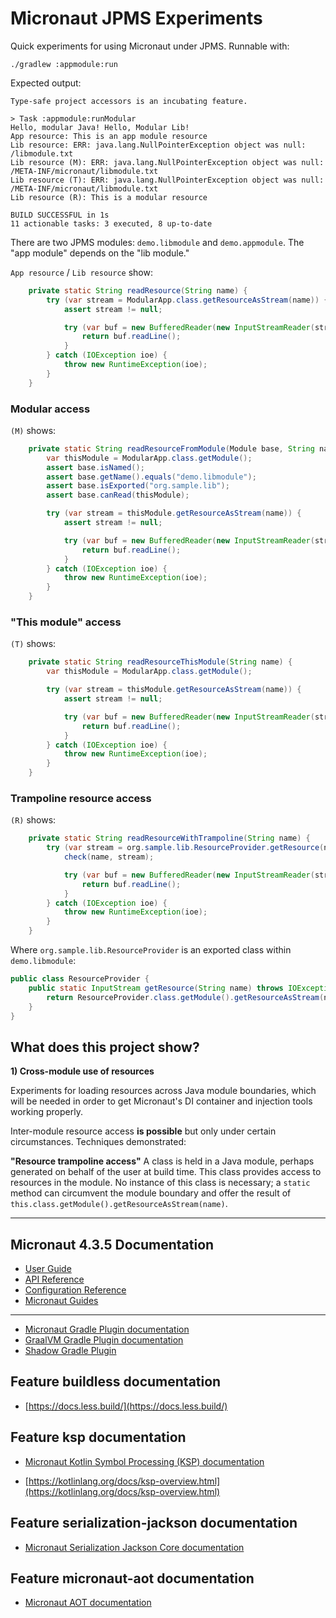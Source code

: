 # Micronaut JPMS Experiments

Quick experiments for using Micronaut under JPMS. Runnable with:

```
./gradlew :appmodule:run
```

Expected output:
```
Type-safe project accessors is an incubating feature.

> Task :appmodule:runModular
Hello, modular Java! Hello, Modular Lib!
App resource: This is an app module resource
Lib resource: ERR: java.lang.NullPointerException object was null: /libmodule.txt
Lib resource (M): ERR: java.lang.NullPointerException object was null: /META-INF/micronaut/libmodule.txt
Lib resource (T): ERR: java.lang.NullPointerException object was null: /META-INF/micronaut/libmodule.txt
Lib resource (R): This is a modular resource

BUILD SUCCESSFUL in 1s
11 actionable tasks: 3 executed, 8 up-to-date
```

There are two JPMS modules: `demo.libmodule` and `demo.appmodule`. The "app module" depends on the "lib module."

`App resource` / `Lib resource` show:
```java
    private static String readResource(String name) {
        try (var stream = ModularApp.class.getResourceAsStream(name)) {
            assert stream != null;

            try (var buf = new BufferedReader(new InputStreamReader(stream))) {
                return buf.readLine();
            }
        } catch (IOException ioe) {
            throw new RuntimeException(ioe);
        }
    }
```

### Modular access

`(M)` shows:
```java
    private static String readResourceFromModule(Module base, String name) {
        var thisModule = ModularApp.class.getModule();
        assert base.isNamed();
        assert base.getName().equals("demo.libmodule");
        assert base.isExported("org.sample.lib");
        assert base.canRead(thisModule);

        try (var stream = thisModule.getResourceAsStream(name)) {
            assert stream != null;

            try (var buf = new BufferedReader(new InputStreamReader(stream))) {
                return buf.readLine();
            }
        } catch (IOException ioe) {
            throw new RuntimeException(ioe);
        }
    }
```

### "This module" access

`(T)` shows:
```java
    private static String readResourceThisModule(String name) {
        var thisModule = ModularApp.class.getModule();

        try (var stream = thisModule.getResourceAsStream(name)) {
            assert stream != null;

            try (var buf = new BufferedReader(new InputStreamReader(stream))) {
                return buf.readLine();
            }
        } catch (IOException ioe) {
            throw new RuntimeException(ioe);
        }
    }
```

### Trampoline resource access

`(R)` shows:
```java
    private static String readResourceWithTrampoline(String name) {
        try (var stream = org.sample.lib.ResourceProvider.getResource(name)) {
            check(name, stream);

            try (var buf = new BufferedReader(new InputStreamReader(stream))) {
                return buf.readLine();
            }
        } catch (IOException ioe) {
            throw new RuntimeException(ioe);
        }
    }
```

Where `org.sample.lib.ResourceProvider` is an exported class within `demo.libmodule`:

```java
public class ResourceProvider {
    public static InputStream getResource(String name) throws IOException {
        return ResourceProvider.class.getModule().getResourceAsStream(name);
    }
}
```

## What does this project show?

**1) Cross-module use of resources**

Experiments for loading resources across Java module boundaries, which will be needed in order to get Micronaut's DI
container and injection tools working properly.

Inter-module resource access **is possible** but only under certain circumstances. Techniques demonstrated:

**"Resource trampoline access"**
A class is held in a Java module, perhaps generated on behalf of the user at build time. This class provides access to
resources in the module. No instance of this class is necessary; a `static` method can circumvent the module boundary
and offer the result of `this.class.getModule().getResourceAsStream(name)`.

----

## Micronaut 4.3.5 Documentation

- [User Guide](https://docs.micronaut.io/4.3.5/guide/index.html)
- [API Reference](https://docs.micronaut.io/4.3.5/api/index.html)
- [Configuration Reference](https://docs.micronaut.io/4.3.5/guide/configurationreference.html)
- [Micronaut Guides](https://guides.micronaut.io/index.html)
---

- [Micronaut Gradle Plugin documentation](https://micronaut-projects.github.io/micronaut-gradle-plugin/latest/)
- [GraalVM Gradle Plugin documentation](https://graalvm.github.io/native-build-tools/latest/gradle-plugin.html)
- [Shadow Gradle Plugin](https://plugins.gradle.org/plugin/com.github.johnrengelman.shadow)
## Feature buildless documentation

- [https://docs.less.build/](https://docs.less.build/)


## Feature ksp documentation

- [Micronaut Kotlin Symbol Processing (KSP) documentation](https://docs.micronaut.io/latest/guide/#kotlin)

- [https://kotlinlang.org/docs/ksp-overview.html](https://kotlinlang.org/docs/ksp-overview.html)


## Feature serialization-jackson documentation

- [Micronaut Serialization Jackson Core documentation](https://micronaut-projects.github.io/micronaut-serialization/latest/guide/)


## Feature micronaut-aot documentation

- [Micronaut AOT documentation](https://micronaut-projects.github.io/micronaut-aot/latest/guide/)

[0]: https://docs.oracle.com/en/java/javase/21/docs/api/java.base/java/lang/Module.html#getResourceAsStream(java.lang.String)

